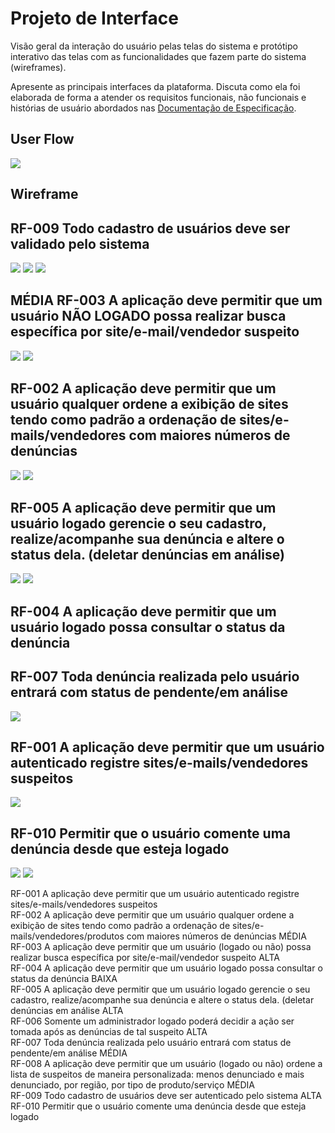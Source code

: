 
# Projeto de Interface

Visão geral da interação do usuário pelas telas do sistema e protótipo interativo das telas com as funcionalidades que fazem parte do sistema (wireframes).

 Apresente as principais interfaces da plataforma. Discuta como ela foi elaborada de forma a atender os requisitos funcionais, não funcionais e histórias de usuário abordados nas <a href="2-Especificação do Projeto.md"> Documentação de Especificação</a>.

## User Flow 

![](https://github.com/ICEI-PUC-Minas-PMV-SI/pmv-si-2022-2-e1-proj-web-t3-sos-web/blob/main/docs/img/User%20Flow.jpg)


## Wireframe


## RF-009 Todo cadastro de usuários deve ser validado pelo sistema

![](https://github.com/ICEI-PUC-Minas-PMV-SI/pmv-si-2022-2-e1-proj-web-t3-sos-web/blob/main/docs/img/telas/Login.jpg)
![](https://github.com/ICEI-PUC-Minas-PMV-SI/pmv-si-2022-2-e1-proj-web-t3-sos-web/blob/main/docs/img/cadastro.jpg)
![](https://github.com/ICEI-PUC-Minas-PMV-SI/pmv-si-2022-2-e1-proj-web-t3-sos-web/blob/main/docs/img/telas/Recupera%C3%A7%C3%A3o%20de%20Senha%204%201.jpg)
## MÉDIA RF-003 A aplicação deve permitir que um usuário NÃO LOGADO possa realizar busca específica por site/e-mail/vendedor suspeito 
![](https://github.com/ICEI-PUC-Minas-PMV-SI/pmv-si-2022-2-e1-proj-web-t3-sos-web/blob/main/docs/img/telas/Entrar%20como%20convidado%202.jpg)
![](https://github.com/ICEI-PUC-Minas-PMV-SI/pmv-si-2022-2-e1-proj-web-t3-sos-web/blob/main/docs/img/telas/Acompanhar%20den%C3%BAncia%201.jpg)
## RF-002 A aplicação deve permitir que um usuário qualquer ordene a exibição de sites tendo como padrão a ordenação de sites/e-mails/vendedores com maiores números de denúncias 
![](https://github.com/ICEI-PUC-Minas-PMV-SI/pmv-si-2022-2-e1-proj-web-t3-sos-web/blob/main/docs/img/telas/Acompanhar%20den%C3%BAncia%20(2).jpg)
![](https://github.com/ICEI-PUC-Minas-PMV-SI/pmv-si-2022-2-e1-proj-web-t3-sos-web/blob/main/docs/img/telas/Den%C3%BAncias1.jpg)
## RF-005 A aplicação deve permitir que um usuário logado gerencie o seu cadastro, realize/acompanhe sua denúncia e altere o status dela. (deletar denúncias em análise)
![](https://github.com/ICEI-PUC-Minas-PMV-SI/pmv-si-2022-2-e1-proj-web-t3-sos-web/blob/main/docs/img/telas/Tela%20do%20usu%C3%A1rio%201.jpg)
![](https://github.com/ICEI-PUC-Minas-PMV-SI/pmv-si-2022-2-e1-proj-web-t3-sos-web/blob/main/docs/img/telas/Acompanhar%20den%C3%BAncia%20confirma%C3%A7%C3%A3o%201.jpg)
## RF-004 A aplicação deve permitir que um usuário logado possa consultar o status da denúncia
## RF-007 Toda denúncia realizada pelo usuário entrará com status de pendente/em análise 
![](https://github.com/ICEI-PUC-Minas-PMV-SI/pmv-si-2022-2-e1-proj-web-t3-sos-web/blob/main/docs/img/telas/Acompanhar%20den%C3%BAncia%202.jpg)
## RF-001	A aplicação deve permitir que um usuário autenticado registre sites/e-mails/vendedores suspeitos	
![](https://github.com/ICEI-PUC-Minas-PMV-SI/pmv-si-2022-2-e1-proj-web-t3-sos-web/blob/main/docs/img/telas/Criar%20Den%C3%BAncia%20este.jpg)

## RF-010 Permitir que o usuário comente uma denúncia desde que esteja logado
![](https://github.com/ICEI-PUC-Minas-PMV-SI/pmv-si-2022-2-e1-proj-web-t3-sos-web/blob/main/docs/img/telas/Comentarios%20denuncias%20este.jpg)
![](https://github.com/ICEI-PUC-Minas-PMV-SI/pmv-si-2022-2-e1-proj-web-t3-sos-web/blob/main/docs/img/adicionar-comentarios.jpg)

RF-001	A aplicação deve permitir que um usuário autenticado registre sites/e-mails/vendedores suspeitos	
RF-002	A aplicação deve permitir que um usuário qualquer ordene a exibição de sites tendo como padrão a ordenação de sites/e-mails/vendedores/produtos com maiores números de denúncias	MÉDIA	
RF-003	A aplicação deve permitir que um usuário (logado ou não) possa realizar busca específica por site/e-mail/vendedor suspeito	ALTA	
RF-004	A aplicação deve permitir que um usuário logado possa consultar o status da denúncia	BAIXA	
RF-005	A aplicação deve permitir que um usuário logado gerencie o seu cadastro, realize/acompanhe sua denúncia e altere o status dela. (deletar denúncias em análise	ALTA	
RF-006	Somente um administrador logado poderá decidir a ação ser tomada após as denúncias de tal suspeito	ALTA	
RF-007	Toda denúncia realizada pelo usuário entrará com status de pendente/em análise	MÉDIA	
RF-008	A aplicação deve permitir que um usuário (logado ou não) ordene a lista de suspeitos de maneira personalizada: menos denunciado e mais denunciado, por região, por tipo de produto/serviço	MÉDIA	
RF-009	Todo cadastro de usuários deve ser autenticado pelo sistema	ALTA	
RF-010	Permitir que o usuário comente uma denúncia desde que esteja logado

